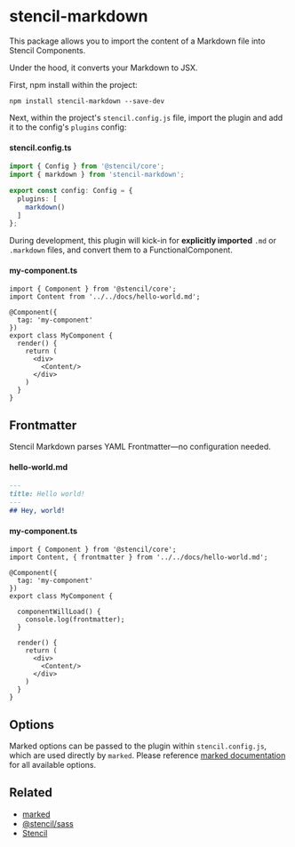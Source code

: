 # stencil-markdown

This package allows you to import the content of a Markdown file into Stencil Components.

Under the hood, it converts your Markdown to JSX.


First, npm install within the project:

```
npm install stencil-markdown --save-dev
```

Next, within the project's `stencil.config.js` file, import the plugin and add it to the config's `plugins` config:

#### stencil.config.ts
```ts
import { Config } from '@stencil/core';
import { markdown } from 'stencil-markdown';

export const config: Config = {
  plugins: [
    markdown()
  ]
};
```

During development, this plugin will kick-in for **explicitly imported** `.md` or `.markdown` files, and convert them to a FunctionalComponent.

#### my-component.ts
```tsx
import { Component } from '@stencil/core';
import Content from '../../docs/hello-world.md';

@Component({
  tag: 'my-component'
})
export class MyComponent {
  render() {
    return (
      <div>
        <Content/>
      </div>
    )
  }
}
```

## Frontmatter
Stencil Markdown parses YAML Frontmatter—no configuration needed.

#### hello-world.md
```md
---
title: Hello world!
---
## Hey, world!
```



#### my-component.ts
```tsx
import { Component } from '@stencil/core';
import Content, { frontmatter } from '../../docs/hello-world.md';

@Component({
  tag: 'my-component'
})
export class MyComponent {

  componentWillLoad() {
    console.log(frontmatter);
  }
  
  render() {
    return (
      <div>
        <Content/>
      </div>
    )
  }
}
```

## Options

Marked options can be passed to the plugin within `stencil.config.js`, which are used directly by `marked`. Please reference [marked documentation](https://www.npmjs.com/package/marked) for all available options.


## Related

* [marked](https://www.npmjs.com/package/marked)
* [@stencil/sass](https://www.npmjs.com/package/@stencil/sass)
* [Stencil](https://stenciljs.com/)
